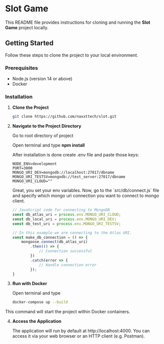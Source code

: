 # Slot Game

This README file provides instructions for cloning and running the **Slot Game** project locally.

## Getting Started

Follow these steps to clone the project to your local environment.

### Prerequisites

- Node.js (version 14 or above)
- Docker

### Installation

1. **Clone the Project**

   ```bash
   git clone https://github.com/naxxttech/slot.git
   
2. **Navigate to the Project Directory**
   <p>Go to root directory of project</p>
   <p>Open terminal and type <b>npm install</b> </p>
   <p>After installation is done create .env file and paste those keys:</p>

      ```env
      NODE_ENV=development
      PORT=3000
      MONGO_URI_DEV=mongodb://localhost:27017/dbname
      MONGO_URI_TESTSV=mongodb://test_server:27017/dbname
      MONGO_URI_CLOUD=""
      ```

   <p>Great, you set your env variables. Now, go to the `src/db/connect.js` file and specify which mongo uri connection you want to connect to mongo client.</p>

   ```js
   // JavaScript code for connecting to MongoDB
   const db_atlas_uri = process.env.MONGO_URI_CLOUD;
   const db_local_uri = process.env.MONGO_URI_DEV;
   const db_test_uri = process.env.MONGO_URI_TESTSV;
   
   // In this example we are connecting to the Atlas URI.
   const make_db_connection = () => {
       mongoose.connect(db_atlas_uri)
           .then(() => {
               // Connection successful
           })
           .catch(error => {
               // Handle connection error
           });
   }
   ```

3. **Run with Docker**
   <p>Open terminal and type</p>
   
   ```bash
   docker-compose up --build

  <p>This command will start the project within Docker containers.</p>
   
4. **Access the Application**
    <p>
        The application will run by default at http://localhost:4000. You can access it via your web browser or an HTTP client (e.g. Postman).
    </p>
